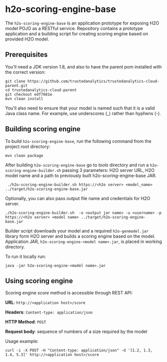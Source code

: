 # h2o-scoring-engine-base
The `h2o-scoring-engine-base` is an application prototype for exposing H2O model POJO as a RESTful service.
Repository contains a prototype application and a building script for creating scoring engine based on provided H2O model.

## Prerequisites
You'll need a JDK version 1.8, and also to have the parent pom installed with the correct version:
```
git clone https://github.com/trustedanalytics/trustedanalytics-cloud-parent.git
cd trustedanalytics-cloud-parent
git checkout edf7681e
mvn clean install
```
You'll also need to ensure that your model is named such that it is a valid
Java class name. For example, use underscores (_) rather than hyphens (-).

## Building scoring engine
To build `h2o-scoring-engine-base`, run the following command from the project root directory: 
```
mvn clean package
```
After building `h2o-scoring-engine-base` go to *tools* directory and run a `h2o-scoring-engine-builder.sh` passing 3 parameters: H2O server URL, H2O model name and a path to previously built h2o-scoring-engine-base JAR. 
```
 ./h2o-scoring-engine-builder.sh https://<h2o server> <model_name> ../target/h2o-scoring-engine-base.jar
```
Optionally, you can also pass output file name and credentials for H2O server.
```
./h2o-scoring-engine-builder.sh  -o <output jar name> -u <username> -p https://<h2o server> <model name> ../target/h2o-scoring-engine-base.jar
```
Builder script downloads your model and a required `h2o-genmodel.jar` library form H2O server and builds a scoring engine based on the model.
Application JAR, `h2o-scoring-engine-<model name>.jar`, is placed in working directory.

To run it locally run:
```
java -jar h2o-scoring-engine-<model name>.jar
```

## Using scoring engine
Scoring engine *score* method is accessible through REST API:

**URL**: `http://<application host>/score`

**Headers**: `Content-type: application/json`

**HTTP Method**: `POST`

**Request body**: sequence of numbers of a size required by the model

Usage example: 
```
curl -i -X POST -H "Content-type: application/json" -d '[1.2, 1.3, 1.4, 5.3]' http://<application host>/score
```
